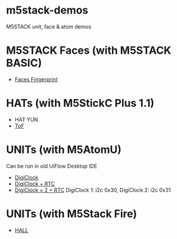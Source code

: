 # m5stack-demos
M5STACK unit, face &amp; atom demos

# M5STACK Faces (with M5STACK BASIC)
* [Faces Fingerprint](faces_finger_demo.m5f)

# HATs (with M5StickC Plus 1.1)
* HAT YUN
* [ToF](faces_finger_demo.m5f)

# UNITs (with M5AtomU)
  Can be run in old UiFlow Desktop IDE
* [DigiClock](atomu_digiclock_countup_demo.m5f)
* [DigiClock + RTC](atomu_digiclock_rtc_demo.m5f)
* [DigiClock × 2 + RTC](atomu_2digiclock_rtc_demo.m5f) DigiClock 1: i2c 0x30, DigiClock 2: i2c 0x31

# UNITs (with M5Stack Fire)
* [HALL](hall_unit_demo.m5f)
